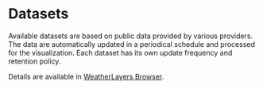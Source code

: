 # Datasets

Available datasets are based on public data provided by various providers. The data are automatically updated in a periodical schedule and processed for the visualization. Each dataset has its own update frequency and retention policy.

Details are available in [WeatherLayers Browser](https://browser.weatherlayers.com).
